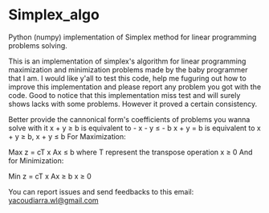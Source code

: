 # Simplex_algo
Python (numpy) implementation of Simplex method for linear programming problems solving.

This is an implementation of simplex's algorithm for linear programming maximization and minimization problems made by the baby programmer that I am.
I would like y'all to test this code, help me fuguring out how to improve this implementation and please report any problem you got with the code.
Good to notice that this implementation miss test and will surely shows lacks with some problems.
However it proved a certain consistency.

Better provide the cannonical form's coefficients of problems you wanna solve with it
x + y ≥ b is equivalent to - x - y ≤ - b
x + y = b is equivalent to x + y ≥ b, x + y ≤ b
For Maximization:

Max z = cT x 
  Ax ≤ b          where T represent the transpose operation 
  x ≥ 0
And for Minimization:

Min z = cT x
  Ax ≥ b
  x ≥ 0

You can report issues and send feedbacks to this email: yacoudiarra.wl@gmail.com
